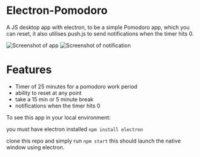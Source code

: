 # Electron-Pomodoro

A JS desktop app with electron, to be a simple Pomodoro app, which you can reset, it also utilises push.js to send notifications when the timer hits 0.

![Screenshot of app](https://i.ibb.co/4TsVDv5/pomodoro-app.png)
![Screenshot of notification](https://i.ibb.co/Z6752kt/notification.png)

# Features

- Timer of 25 minutes for a pomodoro work period
- ability to reset at any point
- take a 15 min or 5 minute break
- notifications when the timer hits 0

To see this app in your local environment:

you must have electron installed `npm install electron`

clone this repo and simply run `npm start` this should launch the native window using electron.
